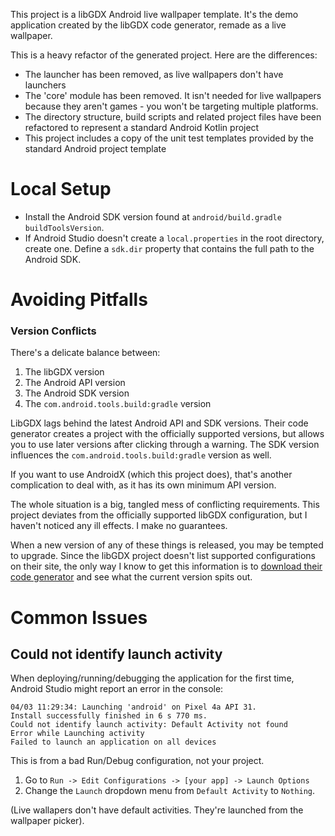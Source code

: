 This project is a libGDX Android live wallpaper template.  It's the demo application created by the libGDX code generator, remade as a live wallpaper.

This is a heavy refactor of the generated project.  Here are the differences:

* The launcher has been removed, as live wallpapers don't have launchers
* The 'core' module has been removed.  It isn't needed for live wallpapers because they aren't games - you won't be targeting multiple platforms.
* The directory structure, build scripts and related project files have been refactored to represent a standard Android Kotlin project
* This project includes a copy of the unit test templates provided by the standard Android project template

# Local Setup

* Install the Android SDK version found at `android/build.gradle` `buildToolsVersion`.
* If Android Studio doesn't create a `local.properties` in the root directory, create one.  Define a `sdk.dir` property that contains the full path to the Android SDK.

# Avoiding Pitfalls

### Version Conflicts

There's a delicate balance between:

1.  The libGDX version
2.  The Android API version
3.  The Android SDK version
4.  The `com.android.tools.build:gradle` version

LibGDX lags behind the latest Android API and SDK versions.  Their code generator creates a project with the officially supported versions, but allows you to use later versions after clicking through a warning.  The SDK version influences the `com.android.tools.build:gradle` version as well.

If you want to use AndroidX (which this project does), that's another complication to deal with, as it has its own minimum API version.

The whole situation is a big, tangled mess of conflicting requirements.  This project deviates from the officially supported libGDX configuration, but I haven't noticed any ill effects.  I make no guarantees.

When a new version of any of these things is released, you may be tempted to upgrade.  Since the libGDX project doesn't list supported configurations on their site, the only way I know to get this information is to [download their code generator](https://libgdx.com/wiki/start/project-generation) and see what the current version spits out.

# Common Issues

## Could not identify launch activity

When deploying/running/debugging the application for the first time, Android Studio might report an error in the console:

```
04/03 11:29:34: Launching 'android' on Pixel 4a API 31.
Install successfully finished in 6 s 770 ms.
Could not identify launch activity: Default Activity not found
Error while Launching activity
Failed to launch an application on all devices
```

This is from a bad Run/Debug configuration, not your project.

1. Go to `Run -> Edit Configurations -> [your app] -> Launch Options`
2. Change the `Launch` dropdown menu from `Default Activity` to `Nothing`.

(Live wallapers don't have default activities.  They're launched from the wallpaper picker).
